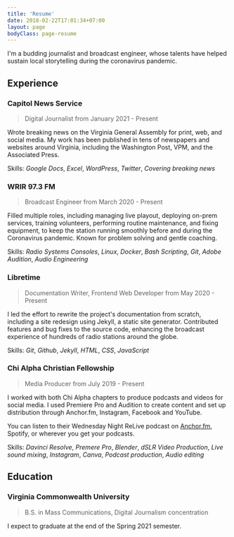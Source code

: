 ```yaml
---
title: 'Resume'
date: 2018-02-22T17:01:34+07:00
layout: page
bodyClass: page-resume
---
```


I'm a budding journalist and broadcast engineer, whose talents have helped sustain local storytelling during the coronavirus pandemic.

## Experience

### Capitol News Service

> Digital Journalist from January 2021 - Present

Wrote breaking news on the Virginia General Assembly for print, web, and social media. My work has been published in tens of newspapers and websites around Virginia, including the Washington Post, VPM, and the Associated Press.

Skills: *Google Docs*, *Excel*, *WordPress*, *Twitter*, *Covering breaking news*

### WRIR 97.3 FM

> Broadcast Engineer from March 2020 - Present

Filled multiple roles, including managing live playout, deploying on-prem services, training volunteers, performing routine maintenance, and fixing equipment, to keep the station running smoothly before and during the Coronavirus pandemic. Known for problem solving and gentle coaching.

Skills: *Radio Systems Consoles*, *Linux*, *Docker*, *Bash Scripting*, *Git*, *Adobe Audition*, *Audio Engineering*

### Libretime

> Documentation Writer, Frontend Web Developer from May 2020 - Present

I led the effort to rewrite the project's documentation from scratch, including a site redesign using Jekyll, a static site generator. Contributed features and bug fixes to the source code, enhancing the broadcast experience of hundreds of radio stations around the globe.

Skills: *Git*, *Github*, *Jekyll*, *HTML*, *CSS*, *JavaScript*

### Chi Alpha Christian Fellowship

> Media Producer from July 2019 - Present

I worked with both Chi Alpha chapters to produce podcasts and videos for social media. I used Premiere Pro and Audition to create content and set up distribution through Anchor.fm, Instagram, Facebook and YouTube.

You can listen to their Wednesday Night ReLive podcast on [Anchor.fm](https://anchor.fm/rva-chi-alpha),
Spotify, or wherever you get your podcasts.

Skills: *Davinci Resolve*, *Premere Pro*, *Blender*, *dSLR Video Production*,
*Live sound mixing*, *Instagram*, *Canva*, *Podcast production*, *Audio editing*

## Education

### Virginia Commonwealth University

> B.S. in Mass Communications, Digital Journalism concentration

I expect to graduate at the end of the Spring 2021 semester.